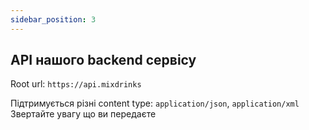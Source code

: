 ```yaml
---
sidebar_position: 3
---
```


## API нашого backend сервісу

Root url: `https://api.mixdrinks`

Підтримується різні content type: `application/json`, `application/xml`
Звертайте увагу що ви передаєте